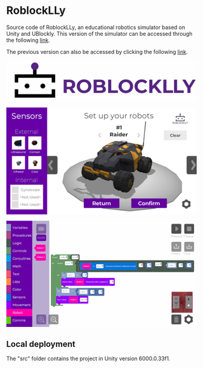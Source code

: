 # RoblockLLy
Source code of RoblockLLy, an educational robotics simulator based on Unity and UBlockly. This version of the simulator can be accessed through the following [link](https://roblocklly.github.io/RoblockLLY-24-25/).  

The previous version can also be accessed by clicking the following [link](https://roblocklly.github.io/RoblockLLy-23-24/).  

![RoblockLLy](img/RoblockLLy-Logo.jpg)

![RoblockLLy robot designing interface](img/RoblockLLy-Designing.png)

![RoblockLLy programming interface](img/RoblockLLy-Programming.png)

## Local deployment

The "src" folder contains the project in Unity version 6000.0.33f1.
